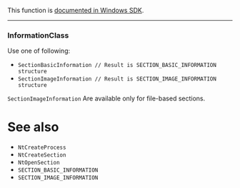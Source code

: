 This function is [documented in Windows SDK](https://learn.microsoft.com/en-us/windows/win32/devnotes/ntquerysection).

---

### InformationClass

Use one of following:

* `SectionBasicInformation // Result is SECTION_BASIC_INFORMATION structure`
* `SectionImageInformation // Result is SECTION_IMAGE_INFORMATION structure`

`SectionImageInformation` Are available only for file-based sections.

# See also

* `NtCreateProcess`
* `NtCreateSection`
* `NtOpenSection`
* `SECTION_BASIC_INFORMATION`
* `SECTION_IMAGE_INFORMATION`
